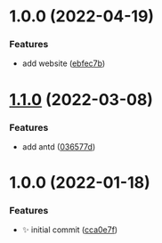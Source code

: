 # 1.0.0 (2022-04-19)


### Features

* add website ([ebfec7b](https://github.com/haydenull/logseq-plugin-file-manager/commit/ebfec7b3992941e9f03ee6de255c36168bfa2347))

# [1.1.0](https://github.com/haydenull/logseq-plugin-react-boilerplate/compare/v1.0.0...v1.1.0) (2022-03-08)


### Features

* add antd ([036577d](https://github.com/haydenull/logseq-plugin-react-boilerplate/commit/036577dc529db4e4a5964c287a55d112bae654bc))

# 1.0.0 (2022-01-18)


### Features

* ✨ initial commit ([cca0e7f](https://github.com/haydenull/logseq-plugin-react-boilerplate/commit/cca0e7fcba33830eaf534fd9ca6b867b57147de4))
